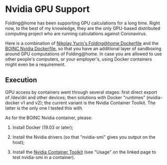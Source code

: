 # Nvidia GPU Support

Folding@home has been supporting GPU calculations for a long time.
Right now, to the best of my knowledge, they are the
only GPU-based distributed computing project who
are running calculations against Coronavirus.

Here is a combination of [Nikolay Yurin's Folding@home Dockerfile](https://github.com/yurinnick/folding-at-home-docker)
and the [BOINC Nvidia Dockerfile](https://github.com/BOINC/boinc-client-docker),
so that you have an additional layer of sandboxing around
GPU computations of Folding@home. In case you are allowed
to use other people's computers, or your employer's,
using Docker containers might even be a requirement.

## Execution

GPU access by containers went through several stages:
first direct export of /dev/dri and other devices; then
solutions with Docker "runtimes" (nvidia-docker v1
and v2); the current variant is the Nvidia Container
Toolkit. The latter is the only one I tested this with.

As for the BOINC Nvidia container, please:

1. Install Docker (19.03 or later);

2. Install the Nvidia drivers (so that "nvidia-smi" gives you output on the host);

3. Install the [Nvidia Container Toolkit](https://github.com/NVIDIA/nvidia-docker) (see "Usage" on the linked page to test nvidia-smi in a container).
